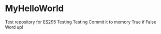 # MyHelloWorld
Test repository for ES295
Testing Testing Commit it to memory 
True if False
Word up!
